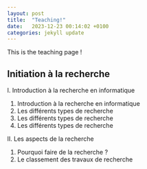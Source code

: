 ```yaml
---
layout: post
title:  "Teaching!"
date:   2023-12-23 00:14:02 +0100
categories: jekyll update
---
```

This is the teaching page !

## Initiation à la recherche 

I. Introduction à la recherche en informatique
1. Introduction à la recherche en informatique
2. Les différents types de recherche
3. Les différents types de recherche
4. Les différents types de recherche



II. Les aspects de la recherche
1. Pourquoi faire de la recherche ?
2. Le classement des travaux de recherche
